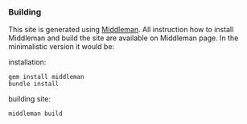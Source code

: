 ### Building
This site is generated using [Middleman](https://middlemanapp.com/).
All instruction how to install Middleman and build the site are available on Middleman page. In the minimalistic version it would be:

installation:
``` shell
gem install middleman
bundle install
```
building site:
``` shell
middleman build
```
